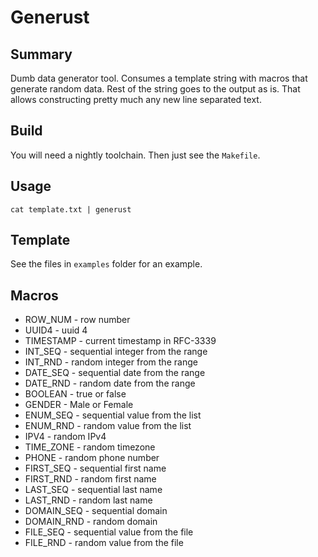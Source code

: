 # Generust

## Summary

Dumb data generator tool. Consumes a template string with macros that generate random data. Rest of the string goes to the output as is. That allows constructing pretty much any new line separated text. 

## Build

You will need a nightly toolchain. Then just see the `Makefile`. 

## Usage

```
cat template.txt | generust
```

## Template

See the files in `examples` folder for an example.

## Macros

- ROW_NUM - row number
- UUID4 - uuid 4
- TIMESTAMP - current timestamp in RFC-3339
- INT_SEQ - sequential integer from the range
- INT_RND - random integer from the range
- DATE_SEQ - sequential date from the range
- DATE_RND - random date from the range
- BOOLEAN - true or false
- GENDER - Male or Female
- ENUM_SEQ - sequential value from the list
- ENUM_RND - random value from the list
- IPV4 - random IPv4
- TIME_ZONE - random timezone
- PHONE - random phone number
- FIRST_SEQ - sequential first name
- FIRST_RND - random first name
- LAST_SEQ - sequential last name
- LAST_RND - random last name
- DOMAIN_SEQ - sequential domain
- DOMAIN_RND - random domain
- FILE_SEQ - sequential value from the file
- FILE_RND - random value from the file